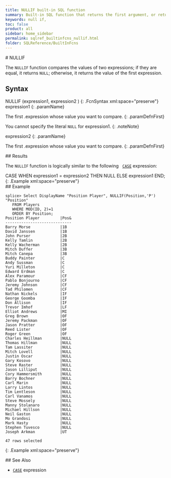 ```yaml
---
title: NULLIF built-in SQL function
summary: Built-in SQL function that returns the first argument, or returns NULL if both arguments are equal
keywords: null if,
toc: false
product: all
sidebar: home_sidebar
permalink: sqlref_builtinfcns_nullif.html
folder: SQLReference/BuiltInFcns
---
```

<section>
<div class="TopicContent" data-swiftype-index="true" markdown="1">
# NULLIF

The `NULLIF` function compares the values of two expressions; if they
are equal, it returns `NULL`; otherwise, it returns the value of the
first expression.

## Syntax

<div class="fcnWrapperWide" markdown="1">
    NULLIF (expression1, expression2 )
{: .FcnSyntax xml:space="preserve"}

</div>
<div class="paramList" markdown="1">
expression1
{: .paramName}

The first .expression whose value you want to compare.
{: .paramDefnFirst}

You cannot specify the literal `NULL` for <span
class="CodeItalicFont">expression1</span>.
{: .noteNote}

expression2
{: .paramName}

The first .expression whose value you want to compare.
{: .paramDefnFirst}

</div>
## Results

The `NULLIF` function is logically similar to the following &nbsp; 
[`CASE`](sqlref_expressions_case.html) expression:

<div class="preWrapper" markdown="1">
    CASE WHEN expression1 = expression2 THEN NULL ELSE expression1 END;
{: .Example xml:space="preserve"}

</div>
## Example

<div class="preWrapper" markdown="1">

    splice> Select DisplayName "Position Player", NULLIF(Position,'P') "Position"
       FROM Players
       WHERE MOD(ID, 2)=1
       ORDER BY Position;
    Position Player         |Pos&
    -----------------------------
    Barry Morse             |1B
    David Janssen           |1B
    John Purser             |2B
    Kelly Tamlin            |2B
    Kelly Wacherman         |2B
    Mitch Duffer            |3B
    Mitch Canepa            |3B
    Buddy Painter           |C
    Andy Sussman            |C
    Yuri Milleton           |C
    Edward Erdman           |C
    Alex Paramour           |CF
    Pablo Bonjourno         |CF
    Jeremy Johnson          |CF
    Tad Philomen            |CF
    Nathan Nickels          |IF
    George Goomba           |IF
    Don Allison             |IF
    Trevor Imhof            |LF
    Elliot Andrews          |MI
    Greg Brown              |OF
    Jeremy Packman          |OF
    Jason Pratter           |OF
    Reed Lister             |OF
    Roger Green             |OF
    Charles Heillman        |NULL
    Thomas Hillman          |NULL
    Tam Lassiter            |NULL
    Mitch Lovell            |NULL
    Justin Oscar            |NULL
    Gary Kosovo             |NULL
    Steve Raster            |NULL
    Jason Lilliput          |NULL
    Cory Hammersmith        |NULL
    Barry Bochner           |NULL
    Carl Marin              |NULL
    Larry Lintos            |NULL
    Tim Lentleson           |NULL
    Carl Vanamos            |NULL
    Steve Mossely           |NULL
    Manny Stolanaro         |NULL
    Michael Hillson         |NULL
    Neil Gaston             |NULL
    Mo Grandosi             |NULL
    Mark Hasty              |NULL
    Stephen Tuvesco         |NULL
    Joseph Arkman           |UT

    47 rows selected
{: .Example xml:space="preserve"}

</div>
## See Also

* [`CASE`](sqlref_expressions_case.html) expression

</div>
</section>
